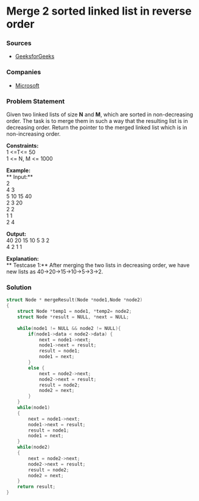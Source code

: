 # Merge 2 sorted linked list in reverse order

### Sources

* [GeeksforGeeks](https://practice.geeksforgeeks.org/problems/merge-2-sorted-linked-list-in-reverse-order/1)

### Companies

* [Microsoft](../../company-based-lists/microsoft.md)

### Problem Statement

Given two linked lists of size **N** and **M**, which are sorted in non-decreasing order. The task is to merge them in such a way that the resulting list is in decreasing order. Return the pointer to the merged linked list which is in non-increasing order.

**Constraints:**\
 1 <=T<= 50\
 1 <= N, M <= 1000

**Example:**\
** Input:**\
 2\
 4 3\
 5 10 15 40 \
 2 3 20\
 2 2\
 1 1\
 2 4

**Output:**\
 40 20 15 10 5 3 2\
 4 2 1 1 

**Explanation:**\
** Testcase 1:** After merging the two lists in decreasing order, we have new lists as 40->20->15->10->5->3->2.

### Solution

```cpp
struct Node * mergeResult(Node *node1,Node *node2)
{
    struct Node *temp1 = node1, *temp2= node2;
    struct Node *result = NULL, *next = NULL;
    
    while(node1 != NULL && node2 != NULL){
        if(node1->data < node2->data) {
            next = node1->next;
            node1->next = result;
            result = node1;
            node1 = next;
        }
        else {
            next = node2->next;
            node2->next = result;
            result = node2;
            node2 = next;
        }
    }
    while(node1)
    {
        next = node1->next;
        node1->next = result;
        result = node1;      
        node1 = next;
    }
    while(node2)
    {
        next = node2->next;
        node2->next = result;
        result = node2;
        node2 = next;
    }
    return result;
}
```
